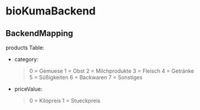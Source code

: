 # bioKumaBackend

## BackendMapping

products Table:

- category:
  > 0 = Gemuese
  > 1 = Obst
  > 2 = Milchprodukte
  > 3 = Fleisch
  > 4 = Getränke
  > 5 = Süßigkeiten
  > 6 = Backwaren
  > 7 = Sonstiges
- priceValue:
  > 0 = Kilopreis
  > 1 = Stueckpreis
